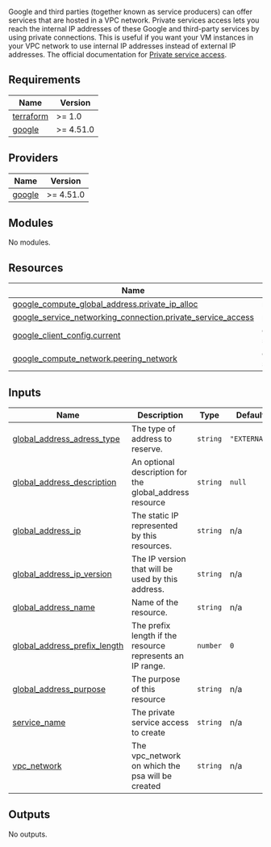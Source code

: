 Google and third parties (together known as service producers) can offer services that are hosted in a VPC network. Private services access lets you reach the internal IP addresses of these Google and third-party services by using private connections. This is useful if you want your VM instances in your VPC network to use internal IP addresses instead of external IP addresses. The official documentation for [Private service access](https://cloud.google.com/vpc/docs/private-services-access).


<!-- BEGIN_TF_DOCS -->
## Requirements

| Name | Version |
|------|---------|
| <a name="requirement_terraform"></a> [terraform](#requirement\_terraform) | >= 1.0 |
| <a name="requirement_google"></a> [google](#requirement\_google) | >= 4.51.0 |

## Providers

| Name | Version |
|------|---------|
| <a name="provider_google"></a> [google](#provider\_google) | >= 4.51.0 |

## Modules

No modules.

## Resources

| Name | Type |
|------|------|
| [google_compute_global_address.private_ip_alloc](https://registry.terraform.io/providers/hashicorp/google/latest/docs/resources/compute_global_address) | resource |
| [google_service_networking_connection.private_service_access](https://registry.terraform.io/providers/hashicorp/google/latest/docs/resources/service_networking_connection) | resource |
| [google_client_config.current](https://registry.terraform.io/providers/hashicorp/google/latest/docs/data-sources/client_config) | data source |
| [google_compute_network.peering_network](https://registry.terraform.io/providers/hashicorp/google/latest/docs/data-sources/compute_network) | data source |

## Inputs

| Name | Description | Type | Default | Required |
|------|-------------|------|---------|:--------:|
| <a name="input_global_address_adress_type"></a> [global\_address\_adress\_type](#input\_global\_address\_adress\_type) | The type of address to reserve. | `string` | `"EXTERNAL"` | no |
| <a name="input_global_address_description"></a> [global\_address\_description](#input\_global\_address\_description) | An optional description for the global\_address resource | `string` | `null` | no |
| <a name="input_global_address_ip"></a> [global\_address\_ip](#input\_global\_address\_ip) | The static IP represented by this resources. | `string` | n/a | yes |
| <a name="input_global_address_ip_version"></a> [global\_address\_ip\_version](#input\_global\_address\_ip\_version) | The IP version that will be used by this address. | `string` | n/a | yes |
| <a name="input_global_address_name"></a> [global\_address\_name](#input\_global\_address\_name) | Name of the resource. | `string` | n/a | yes |
| <a name="input_global_address_prefix_length"></a> [global\_address\_prefix\_length](#input\_global\_address\_prefix\_length) | The prefix length if the resource represents an IP range. | `number` | `0` | no |
| <a name="input_global_address_purpose"></a> [global\_address\_purpose](#input\_global\_address\_purpose) | The purpose of this resource | `string` | n/a | yes |
| <a name="input_service_name"></a> [service\_name](#input\_service\_name) | The private service access to create | `string` | n/a | yes |
| <a name="input_vpc_network"></a> [vpc\_network](#input\_vpc\_network) | The vpc\_network on which the psa will be created | `string` | n/a | yes |

## Outputs

No outputs.
<!-- END_TF_DOCS -->